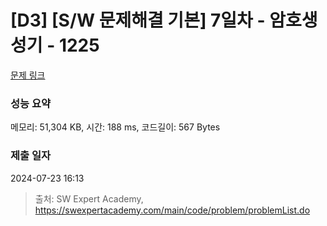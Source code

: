 # [D3] [S/W 문제해결 기본] 7일차 - 암호생성기 - 1225 

[문제 링크](https://swexpertacademy.com/main/code/problem/problemDetail.do?contestProbId=AV14uWl6AF0CFAYD) 

### 성능 요약

메모리: 51,304 KB, 시간: 188 ms, 코드길이: 567 Bytes

### 제출 일자

2024-07-23 16:13



> 출처: SW Expert Academy, https://swexpertacademy.com/main/code/problem/problemList.do